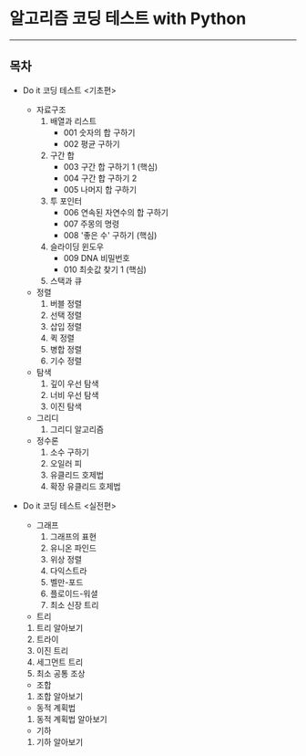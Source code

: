 # 알고리즘 코딩 테스트 with Python
----

## 목차

- Do it 코딩 테스트 <기초편>
    - 자료구조
        1. 배열과 리스트
            * 001 숫자의 합 구하기
            * 002 평균 구하기
        2. 구간 합
            * 003 구간 합 구하기 1 (핵심)
            * 004 구간 합 구하기 2
            * 005 나머지 합 구하기
        3. 투 포인터
            * 006 연속된 자연수의 합 구하기
            * 007 주몽의 명령
            * 008 '좋은 수' 구하기 (핵심)
        4. 슬라이딩 윈도우
            * 009 DNA 비밀번호
            * 010 최솟값 찾기 1 (핵심)
        5. 스택과 큐
    - 정렬
        1. 버블 정렬
        2. 선택 정렬
        3. 삽입 정렬
        4. 퀵 정렬
        5. 병합 정렬
        6. 기수 정렬
    - 탐색
        1. 깊이 우선 탐색
        2. 너비 우선 탐색
        3. 이진 탐색
    - 그리디
        1. 그리디 알고리즘
    - 정수론
        1. 소수 구하기
        2. 오일러 피
        3. 유클리드 호제법
        4. 확장 유클리드 호제법

- Do it 코딩 테스트 <실전편>
    - 그래프
        1. 그래프의 표현
        2. 유니온 파인드
        3. 위상 정렬
        4. 다익스트라
        5. 벨만-포드
        6. 플로이드-워셜
        7. 최소 신장 트리
    - 트리
    1. 트리 알아보기
    2. 트라이
    3. 이진 트리
    4. 세그먼트 트리
    5. 최소 공통 조상
    - 조합
    1. 조합 알아보기
    - 동적 계획법
    1. 동적 계획법 알아보기
    - 기하
    1. 기하 알아보기
